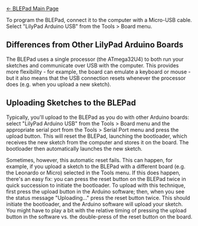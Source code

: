 [← BLEPad Main Page](BLEPad.md)

To program the BLEPad, connect it to the computer with a Micro-USB
cable. Select "LilyPad Arduino USB" from the Tools \> Board menu.

## Differences from Other LilyPad Arduino Boards

The BLEPad uses a single processor (the ATmega32U4) to both run your
sketches and communicate over USB with the computer. This provides more
flexibility - for example, the board can emulate a keyboard or mouse -
but it also means that the USB connection resets whenever the processor
does (e.g. when you upload a new sketch).

## Uploading Sketches to the BLEPad

Typically, you'll upload to the BLEPad as you do with other Arduino
boards: select "LilyPad Arduino USB" from the Tools \> Board menu and
the appropriate serial port from the Tools \> Serial Port menu and press
the upload button. This will reset the BLEPad, launching the bootloader,
which receives the new sketch from the computer and stores it on the
board. The bootloader then automatically launches the new sketch.

Sometimes, however, this automatic reset fails. This can happen, for
example, if you upload a sketch to the BLEPad with a different board
(e.g. the Leonardo or Micro) selected in the Tools menu. If this does
happen, there's an easy fix: you can press the reset button on the
BLEPad twice in quick succession to initiate the bootloader. To upload
with this technique, first press the upload button in the Arduino
software; then, when you see the status message "Uploading..." press the
reset button twice. This should initiate the bootloader, and the Arduino
software will upload your sketch. You might have to play a bit with the
relative timing of pressing the upload button in the software vs. the
double-press of the reset button on the board.